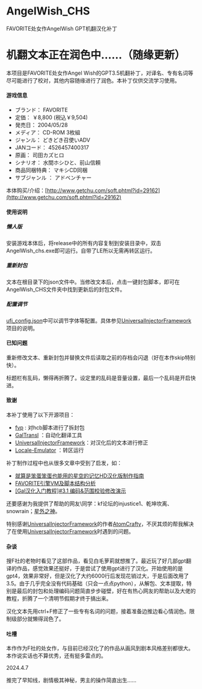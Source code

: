 # AngelWish_CHS

FAVORITE处女作AngelWish GPT机翻汉化补丁

# **机翻文本正在润色中……（随缘更新）**

本项目是FAVORITE处女作Angel Wish的GPT3.5机翻补丁，对译名、专有名词等尽可能进行了校对，其他内容随缘进行了润色。本补丁仅供交流学习使用。

#### 游戏信息

* ブランド：    FAVORITE
* 定価：    ￥8,800 (税込￥9,504)
* 発売日：    2004/05/28
* メディア：    CD-ROM 3枚組
* ジャンル：    どきどき召使いADV
* JANコード：    4526457400317
* 原画：    司田カズヒロ
* シナリオ：    水間ホシひと、前山信頼
* 商品同梱特典：    マキシCD同梱
* サブジャンル ：    アドベンチャー

本体购买/介绍：[http://www.getchu.com/soft.phtml?id=29162](http://www.getchu.com/soft.phtml?id=29162)

#### 使用说明

##### 懒人版

安装游戏本体后，将release中的所有内容复制到安装目录中，双击AngelWish_chs.exe即可运行。自带了LE所以无需再转区运行。

##### 重新封包

文本在根目录下的json文件中。当修改文本后，点击一键封包脚本，即可在AngelWish_CHS文件夹中找到更新后的封包文件。

##### 配置调节

[ufi_config.json](https://github.com/jyxjyx1234/AngelWish_CHS/blob/main/AngelWish_CHS/uif_config.json)中可以调节字体等配置。具体参见[UniversalInjectorFramework](https://github.com/AtomCrafty/UniversalInjectorFramework)项目的说明。

#### 已知问题

重新修改文本、重新封包并替换文件后读取之前的存档会闪退（好在本作skip特别快）。

标题栏有乱码，懒得再折腾了。设定里的乱码是音量设置，最后一个乱码是开启快进。

#### 致谢

本补丁使用了以下开源项目：

* [fvp](https://github.com/Tabing010102/fvp)  : 对hcb脚本进行了拆封包
* [GalTransl](https://github.com/xd2333/GalTransl) ：自动化翻译工具
* [UniversalInjectorFramework](https://github.com/AtomCrafty/UniversalInjectorFramework)：对汉化后的文本进行修正
* [Locale-Emulator](https://github.com/xupefei/Locale-Emulator) ：转区运行

补丁制作过程中也从很多文章中受到了启发，如：

* [就算是笨蛋笨蛋也能用的星空的记忆HD汉化版制作指南](https://tieba.baidu.com/p/7354039956#)
* [FAVORITE引擎VM及脚本结构分析](https://bbs.sumisora.net/read.php?tid=11010281)
* [[Gal汉化入门教程]#3.1 编码&amp;范围校验修改演示](https://www.bilibili.com/read/cv12543346/)

还要感谢为我提供了帮助的网友\同学：kf论坛的injustice1、乾坤坎离、snowrain；[星外之神](https://github.com/wszqkzqk)。

特别感谢[UniversalInjectorFramework](https://github.com/AtomCrafty/UniversalInjectorFramework)的作者[AtomCrafty](https://github.com/AtomCrafty)，不厌其烦的帮我解决了在使用[UniversalInjectorFramework](https://github.com/AtomCrafty/UniversalInjectorFramework)时遇到的问题。

#### 杂谈

搜F社的老物时看见了这部作品，看见白毛萝莉就想推了。最近玩了好几部gpt翻译的作品，感觉效果还挺好，于是尝试了使用gpt进行了汉化。开始使用的是gpt4，效果非常好，但是汉化了大约6000行后发现花销过大，于是后面改用了3.5。由于几乎完全没有代码基础（只会一点点python），从解包、文本提取，特别是最后的封包和处理编码问题简直步步碰壁，好在有热心网友的帮助以及大佬的教程，折腾了一个清明节假期才终于搞出来。

汉化文本先用ctrl+F修正了一些专有名词的问题，接着准备边推边看心情润色。限制级部分就懒得润色了。

#### 吐槽

本作作为F社的处女作，与目前已经汉化了的作品从画风到剧本风格差别都很大。本作说实话也不算优秀，还有挺多雷点的。

2024.4.7

推完了早知线，剧情极其神秘，男主的操作简直出生……

